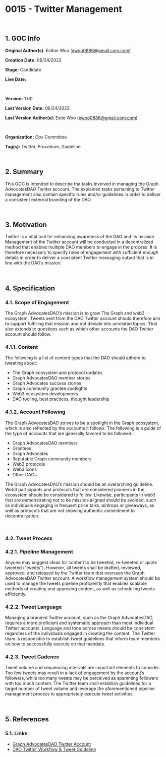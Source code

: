 # 0015 - Twitter Management

<br>

## 1. GOC Info
**Original Author(s)**: Esther Woo (ewoo0886@gmail.com.com)

**Creation Date:** 06/24/2022

**Stage:** Candidate

**Live Date:**

<br>

**Version:** 1.00

**Last Version Date:** 06/24/2022

**Last Version Author(s):** Estie Woo (ewoo0886@gmail.com.com)

<br>

**Organization:** Ops Committee

**Tag(s):** Twitter, Procedure, Guideline

<br>

## 2. Summary
This GOC is intended to describe the tasks involved in managing the Graph AdvocatesDAO Twitter account. The explained tasks pertaining to Twitter management also contain specific rules and/or guidelines in order to deliver a consistent external branding of the DAO. 

<br>

## 3. Motivation
Twitter is a vital tool for enhancing awareness of the DAO and its mission. Management of the Twitter account will be conducted in a decentralized method that enables multiple DAO members to engage in the process. It is therefore necessary to specify rules of engagement with sufficient enough details in order to deliver a consistent Twitter messaging output that is in line with the DAO’s mission.

<br>

## 4. Specification

### 4.1. Scope of Engagement
The Graph AdvocatesDAO’s mission is to grow The Graph and web3 ecosystem. Tweets sent from the DAO Twitter account should therefore aim to support fulfilling that mission and not deviate into unrelated topics. That also extends to questions such as which other accounts the DAO Twitter account should follow. 

### 4.1.1. Content
The following is a list of content types that the DAO should adhere to tweeting about:
* The Graph ecosystem and protocol updates
* Graph AdvocatesDAO member stories
* Graph Advocates success stories
* Graph community grantee spotlights
* Web3 ecosystem developments
* DAO tooling, best practices, thought leadership

### 4.1.2. Account Following
The Graph AdvocatesDAO strives to be a spotlight in the Graph ecosystem, which is also reflected by the accounts it follows. The following is a guide of the type of accounts that are generally favored to be followed:
* Graph AdvocatesDAO members
* Grantees
* Graph Advocates
* Reputable Graph community members
* Web3 protocols
* Web3 icons
* Other DAOs

The Graph AdvocatesDAO’s mission should be an overarching guideline. Web3 participants and protocols that are considered pioneers in the ecosystem should be considered to follow. Likewise, participants in web3 that are demonstrating not to be mission-aligned should be avoided, such as individuals engaging in frequent price talks, airdrops or giveaways, as well as protocols that are not showing authentic commitment to decentralization.

<br>

### 4.2. Tweet Process

### 4.2.1. Pipeline Management
Anyone may suggest ideas for content to be tweeted, re-tweeted or quote tweeted (“tweets”). However, all tweets shall be drafted, reviewed, approved, and released by the Twitter team that oversees the Graph AdvocatesDAO Twitter account. A workflow management system should be used to manage the tweets pipeline proficiently that enables scalable methods of creating and approving content, as well as scheduling tweets efficiently. 

### 4.2.2. Tweet Language
Managing a branded Twitter account, such as the Graph AdvocatesDAO, requires a more proficient and systematic approach than most individual Twitter accounts. Language and tone across tweets should be consistent regardless of the individuals engaged in creating the content. The Twitter team is responsible to establish tweet guidelines that inform team members on how to successfully execute on that mandate.

### 4.2.3. Tweet Cadence
Tweet volume and sequencing intervals are important elements to consider. Too few tweets may result in a lack of engagement by the account’s followers, while too many tweets may be perceived as spamming followers with too much content. The Twitter team shall establish guidelines for a target number of tweet volume and leverage the aforementioned pipeline management process to appropriately execute tweet activities.

<br>

## 5. References

### 5.1. Links
* [Graph AdvocatesDAO Twitter Account](https://twitter.com/GraphAdvocates)
* [DAO Twitter Workflow & Tweet Guideline](https://app.clickup.com/37437860/v/dc/13pgd4-2802/13pgd4-1842)
